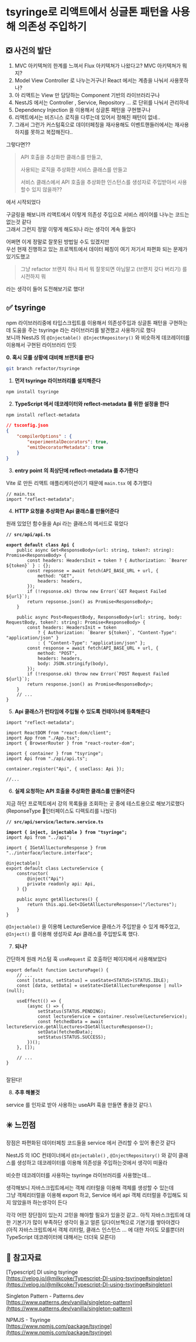 # tsyringe로 리액트에서 싱글톤 패턴을 사용해 의존성 주입하기

## ❎ 사건의 발단

1. MVC 아키텍쳐의 한계를 느껴서 Flux 아키텍쳐가 나왔다고? MVC 아키텍쳐가 뭐지?
2. Model View Controller 로 나누는거구나! React 에서는 계층을 나눠서 사용못하나?
3. 아 리액트는 View 만 담당하는 Component 기반의 라이브러리구나
4. NestJS 에서는 Controller , Service, Repository ... 로 단위를 나눠서 관리하네
5. Dependency Injection 을 이용해서 싱글톤 패턴을 구현했구나
6. 리액트에서는 비즈니스 로직을 다루는데 있어서 정해진 패턴이 없네..
7. 그래서 그런가 커스텀훅으로 데이터페칭을 재사용해도 이벤트핸들러에서는 재사용하지를 못하고 복잡해진다..

그렇다면??

> API 호출을 추상화한 클래스를 만들고,
>
> 사용되는 로직을 추상화한 서비스 클래스를 만들고
>
> 서비스 클래스에서 API 호출을 추상화한 인스턴스를 생성자로 주입받아서 사용할수 있지 않을까??

에서 시작되었다



구글링을 해보니까 리액트에서 이렇게 의존성 주입으로 서비스 레이어를 나누는 코드는 없는것 같다\
그래서 그런지 정말 이렇게 해도되나 라는 생각이 계속 들었다

어쩌면 이게 정말로 잘못된 방법일 수도 있겠지만\
우선 현재 진행하고 있는 프로젝트에서 데이터 페칭이 여기 저기서 파편화 되는 문제가 있기도했고

> 그냥 refactor 브랜치 하나 파서 뭐 잘못되면 아님말고 (브랜치 갖다 버리기) 를 시전하지 뭐

라는 생각이 들어 도전해보기로 했다!



## **✅ tsyringe**

npm 라이브러리중에 타입스크립트를 이용해서 의존성주입과 싱글톤 패턴을 구현하는데 도움을 주는 tsyringe 라는 라이브러리를 발견했고 사용하기로 했다\
보니까 NestJS 의 `@Injectable() @InjectRepository()` 와 비슷하게 데코레이터를 이용해서 구현된 라이브러리 인듯

&#x20;**0. 혹시 모를 상황에 대비해 브랜치를 판다**

```bash
git branch refactor/tsyringe
```

1. **먼저 tsyringe 라이브러리를 설치해준다**

```bash
npm install tsyringe
```

2. **TypeScript 에서 데코레이터와 reflect-metadata 를 위한 설정을 한다**

```bash
npm install reflect-metadata
```

```json
// tsconfig.json
{
    "compilerOptions" : {
        "experimentalDecorators": true,
        "emitDecoratorMetadata": true
    }
}
```

3. **entry point 의 최상단에 reflect-metadata 를 추가한다**

Vite 로 만든 리액트 애플리케이션이기 때문에 `main.tsx` 에 추가했다

```tsx
// main.tsx
import "reflect-metadata";
```

4. **HTTP 요청을 추상화한 Api 클래스를 만들어준다**

원래 있었던 함수들을 Api 라는 클래스의 메서드로 묶었다

<pre class="language-typescript"><code class="lang-typescript"><strong>// src/api/api.ts
</strong><strong>
</strong><strong>export default class Api {
</strong>    public async Get&#x3C;ResponseBody>(url: string, token?: string): Promise&#x3C;ResponseBody> {
        const headers: HeadersInit = token ? { Authorization: `Bearer ${token}` } : {};
        const repsonse = await fetch(API_BASE_URL + url, {
            method: "GET",
            headers: headers,
        });
        if (!repsonse.ok) throw new Error(`GET Request Failed ${url}`);
        return repsonse.json() as Promise&#x3C;ResponseBody>;
    }

    public async Post&#x3C;RequestBody, ResponseBody>(url: string, body: RequestBody, token?: string): Promise&#x3C;ResponseBody> {
        const headers: HeadersInit = token
            ? { Authorization: `Bearer ${token}`, "Content-Type": "application/json" }
            : { "Content-Type": "application/json" };
        const response = await fetch(API_BASE_URL + url, {
            method: "POST",
            headers: headers,
            body: JSON.stringify(body),
        });
        if (!response.ok) throw new Error(`POST Request Failed ${url}`);
        return response.json() as Promise&#x3C;ResponseBody>;
    }
    // ...
}
</code></pre>

5. **Api 클래스가 런타임에 주입될 수 있도록 컨테이너에 등록해준다**

```tsx
import "reflect-metadata";

import ReactDOM from "react-dom/client";
import App from "./App.tsx";
import { BrowserRouter } from "react-router-dom";

import { container } from "tsyringe";
import Api from "./api/api.ts";

container.register("Api", { useClass: Api });

//...
```

6. **실제 요청하는 API 호출을 추상화한 클래스를 만들어준다**

지금 하던 프로젝트에서 강의 목록들을 조회하는 곳 중에 테스트용으로 해보기로했다\
(ReponseType 인터페이스도 디렉토리를 나눴다)

<pre class="language-typescript"><code class="lang-typescript"><strong>// src/api/service/lecture.service.ts
</strong><strong>
</strong><strong>import { inject, injectable } from "tsyringe";
</strong>import Api from "../api";

import { IGetAllLectureResponse } from "../interface/lecture.interface";

@injectable()
export default class LectureService {
    constructor(
        @inject("Api")
        private readonly api: Api,
    ) {}

    public async getAllLectures() {
        return this.api.Get&#x3C;IGetAllLectureResponse>("/lectures");
    }
}
</code></pre>

`@Injectable()` 을 이용해 LectureService 클래스가 주입받을 수 있게 해주었고,\
`@Inject()` 를 이용해 생성자로 Api 클래스를 주입받도록 했다.



7. **되나?**

간단하게 원래 커스텀 훅 `useRequest` 로 호출하던 페이지에서 사용해보았다

```tsx
export default function LecturePage() {
    // ...
    const [status, setStatus] = useState<STATUS>(STATUS.IDLE);
    const [data, setData] = useState<IGetAllLectureResponse | null>(null);

    useEffect(() => {
        (async () => {
            setStatus(STATUS.PENDING);
            const lectureService = container.resolve(LectureService);
            const fetchedData = await lectureService.getAllLectures<IGetAllLectureResponse>();
            setData(fetchedData);
            setStatus(STATUS.SUCCESS);
        })();
    }, []);
    
    // ...
}
```

<figure><img src="../../.gitbook/assets/image (4) (1).png" alt=""><figcaption></figcaption></figure>

잘된다!



8. **추후 해볼것**

service 를 인자로 받아 사용하는 useAPI 훅을 만들면 좋을것 같다.\




## ✳️ 느낀점

장점은 파편화된 데이터페칭 코드들을 service 에서 관리할 수 있어 좋은것 같다



NestJS 의 IOC 컨테이너에서 `@Injectable()` , `@InjectRepository()` 와 같이 클래스를 생성하고 데코레이터를 이용해 의존성을 주입하는것에서 생각이 떠올라

비슷한 데코레이터를 사용하는 tsyringe 라이브러리를 사용했는데...

생각해보니 자바스크립트에서는 객체 리터럴을 이용해 객체를 생성할 수 있는데\
그냥 객체리터럴을 이용해 export 하고, Service 에서 api 객체 리터럴을 주입해도 되지 않았을까 하는생각이 든다



각각 어떤 장단점이 있는지 고민을 해야할 필요가 있을것 같고.. 아직 자바스크립트에 대한 기본기가 많이 부족하단 생각이 들고 얼른 딥다이브책으로 기본기를 쌓아야겠다\
(아직 자바스크립트에서 객체 리터럴, 클래스 인스턴스 ... 에 대한 차이도 모를뿐더러 TypeScript 데코레이터에 대해서는 더더욱 모른다)





## 🔗 참고자료

\[Typescript] DI using tsyringe\
[https://velog.io/@milkcoke/Typescript-DI-using-tsyringe#singleton](https://velog.io/@milkcoke/Typescript-DI-using-tsyringe#singleton)

Singleton Pattern - Patterns.dev\
[https://www.patterns.dev/vanilla/singleton-pattern](https://www.patterns.dev/vanilla/singleton-pattern)

NPMJS - Tsyringe\
[https://www.npmjs.com/package/tsyringe](https://www.npmjs.com/package/tsyringe)

